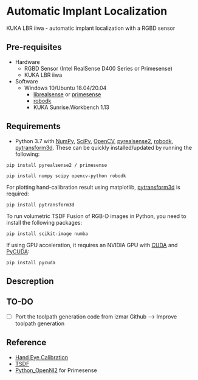 # Automatic Implant Localization
KUKA LBR iiwa - automatic implant localization with a RGBD sensor

## Pre-requisites
- Hardware
	- RGBD Sensor (Intel RealSense D400 Series or Primesense)
	- KUKA LBR iiwa
- Software
	- Windows 10/Ubuntu 18.04/20.04
		- [librealsense](https://github.com/IntelRealSense/librealsense) or [primesense](https://pypi.org/project/primesense/)
		- [robodk](https://robodk.com/index)
		- KUKA Sunrise.Workbench 1.13

## Requirements
- Python 3.7 with [NumPy](http://www.numpy.org/), [SciPy](https://www.scipy.org/), [OpenCV](https://opencv.org/), [pyrealsense2](https://pypi.org/project/pyrealsense/), [robodk](https://pypi.org/project/robodk/), [pytransform3d](https://github.com/rock-learning/pytransform3d). These can be quickly installed/updated by running the following:
```shell
pip install pyrealsense2 / primesense
```
```shell
pip install numpy scipy opencv-python robodk
```
For plotting hand-calibration result using matplotlib, [pytransform3d](https://pypi.org/project/pytransform3d/) is required:
```shell
pip install pytransform3d
```
To run volumetric TSDF Fusion of RGB-D images in Python, you need to install the following packages:
```shell
pip install scikit-image numba
```
If using GPU acceleration, it requires an NVIDIA GPU with [CUDA](https://developer.nvidia.com/cuda-downloads) and [PyCUDA](https://developer.nvidia.com/pycuda):
```shell
pip install pycuda
```
## Descreption



## TO-DO
- [ ] Port the toolpath generation code from izmar Github --> Improve toolpath generation

## Reference
- [Hand Eye Calibration](https://github.com/monroe-git/hand-eye)
- [TSDF](https://github.com/andyzeng/tsdf-fusion-python)
- [Python_OpenNI2](https://github.com/elmonkey/Python_OpenNI2/tree/master/samples) for Primesense
